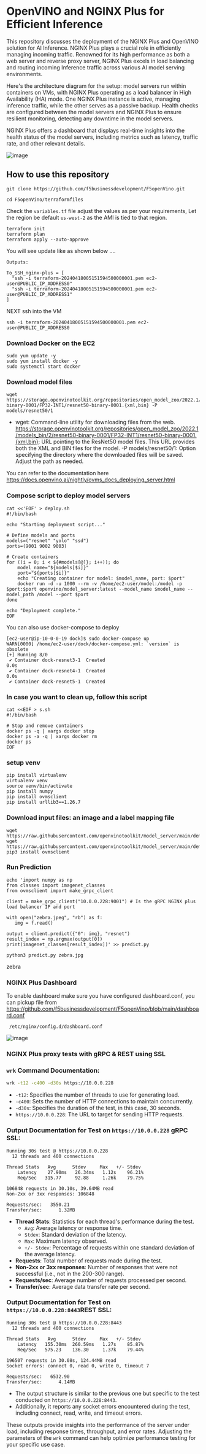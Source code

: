 # OpenVINO and NGINX Plus for Efficient Inference
This repository discusses the deployment of the NGINX Plus and OpenVINO solution for AI Inference. NGINX Plus plays a crucial role in efficiently managing incoming traffic. Renowned for its high performance as both a web server and reverse proxy server, NGINX Plus excels in load balancing and routing incoming Inference traffic across various AI model serving environments.

Here's the architecture diagram for the setup: model servers run within containers on VMs, with NGINX Plus operating as a load balancer in High Availability (HA) mode. One NGINX Plus instance is active, managing inference traffic, while the other serves as a passive backup. Health checks are configured between the model servers and NGINX Plus to ensure resilient monitoring, detecting any downtime in the model servers.

NGINX Plus offers a dashboard that displays real-time insights into the health status of the model servers, including metrics such as latency, traffic rate, and other relevant details.

![image](https://github.com/f5businessdevelopment/F5openVino/assets/13858248/447028cc-8835-42c6-bf4b-2917ae842abd)

## How to use this repository

```git clone https://github.com/f5businessdevelopment/F5openVino.git```

```cd F5openVino/terraformfiles```

Check the ```variables.tf``` file adjust the values as per your requirements, Let the region be default ```us-west-2``` as the AMI is tied to that region.

```
terraform init
terraform plan
terraform apply --auto-approve
```
You will see update like as shown below ....
```
Outputs:

To_SSH_nginx-plus = [
  "ssh -i terraform-20240418005151594500000001.pem ec2-user@PUBLIC_IP_ADDRESS0"
  "ssh -i terraform-20240418005151594500000001.pem ec2-user@PUBLIC_IP_ADDRESS1"
]
```
NEXT ssh into the VM 
```
ssh -i terraform-20240418005151594500000001.pem ec2-user@PUBLIC_IP_ADDRESS0
```
### Download Docker on the EC2

```
sudo yum update -y
sudo yum install docker -y
sudo systemctl start docker
```

### Download model files
```
wget https://storage.openvinotoolkit.org/repositories/open_model_zoo/2022.1/models_bin/2/resnet50-binary-0001/FP32-INT1/resnet50-binary-0001.{xml,bin} -P models/resnet50/1

```
- wget: Command-line utility for downloading files from the web.
https://storage.openvinotoolkit.org/repositories/open_model_zoo/2022.1/models_bin/2/resnet50-binary-0001/FP32-INT1/resnet50-binary-0001.{xml,bin}: URL pointing to the ResNet50 model files.
This URL provides both the XML and BIN files for the model.
-P models/resnet50/1: Option specifying the directory where the downloaded files will be saved. Adjust the path as needed.

You can refer to the documentation here https://docs.openvino.ai/nightly/ovms_docs_deploying_server.html

### Compose script to deploy model servers
```
cat <<'EOF' > deploy.sh
#!/bin/bash

echo "Starting deployment script..."

# Define models and ports
models=("resnet" "yolo" "ssd")
ports=(9001 9002 9003)

# Create containers
for ((i = 0; i < ${#models[@]}; i++)); do
    model_name="${models[$i]}"
    port="${ports[$i]}"
    echo "Creating container for model: $model_name, port: $port"
    docker run -d -u 1000 --rm -v /home/ec2-user/model:/model -p $port:$port openvino/model_server:latest --model_name $model_name --model_path /model --port $port
done

echo "Deployment complete."
EOF

```
You can also use docker-compose to deploy

```
[ec2-user@ip-10-0-0-19 dock]$ sudo docker-compose up
WARN[0000] /home/ec2-user/dock/docker-compose.yml: `version` is obsolete 
[+] Running 8/0
 ✔ Container dock-resnet3-1  Created                                                                                  0.0s 
 ✔ Container dock-resnet4-1  Created                                                                                  0.0s 
 ✔ Container dock-resnet5-1  Created                            
```

### In case you want to clean up, follow this script
```
cat <<EOF > s.sh
#!/bin/bash

# Stop and remove containers
docker ps -q | xargs docker stop
docker ps -a -q | xargs docker rm
docker ps
EOF
```

### setup venv
```
pip install virtualenv
virtualenv venv
source venv/bin/activate
pip install numpy
pip install ovmsclient
pip install urllib3==1.26.7
```

### Download input files: an image and a label mapping file
```
wget https://raw.githubusercontent.com/openvinotoolkit/model_server/main/demos/common/static/images/zebra.jpeg
wget https://raw.githubusercontent.com/openvinotoolkit/model_server/main/demos/common/python/classes.py
pip3 install ovmsclient
```

### Run Prediction
```
echo 'import numpy as np
from classes import imagenet_classes
from ovmsclient import make_grpc_client

client = make_grpc_client("10.0.0.228:9001") # Is the gRPC NGINX plus load balancer IP and port

with open("zebra.jpeg", "rb") as f:
   img = f.read()

output = client.predict({"0": img}, "resnet")
result_index = np.argmax(output[0])
print(imagenet_classes[result_index])' >> predict.py
```

```
python3 predict.py zebra.jpg

```

zebra
### NGINX Plus Dashboard
To enable dashboard make sure you have configured dashboard.conf, you can pickup file from https://github.com/f5businessdevelopment/F5openVino/blob/main/dashboard.conf
```
 /etc/nginx/config.d/dashboard.conf
```
![image](https://github.com/f5businessdevelopment/F5openVino/assets/13858248/91bb339e-5d8f-4aed-9dc5-f0398e788010)


### NGINX Plus proxy tests with gRPC & REST using SSL

### `wrk` Command Documentation:

```bash
wrk -t12 -c400 -d30s https://10.0.0.228
```

- `-t12`: Specifies the number of threads to use for generating load.
- `-c400`: Sets the number of HTTP connections to maintain concurrently.
- `-d30s`: Specifies the duration of the test, in this case, 30 seconds.
- `https://10.0.0.228`: The URL to target for sending HTTP requests.

### Output Documentation for Test on `https://10.0.0.228` gRPC SSL:

```
Running 30s test @ https://10.0.0.228
  12 threads and 400 connections

Thread Stats   Avg      Stdev     Max   +/- Stdev
    Latency    27.90ms   26.34ms   1.12s    96.21%
    Req/Sec   315.77     92.88     1.26k    79.75%

106848 requests in 30.10s, 39.64MB read
Non-2xx or 3xx responses: 106848

Requests/sec:   3550.21
Transfer/sec:      1.32MB
```

- **Thread Stats**: Statistics for each thread's performance during the test.
  - `Avg`: Average latency or response time.
  - `Stdev`: Standard deviation of the latency.
  - `Max`: Maximum latency observed.
  - `+/- Stdev`: Percentage of requests within one standard deviation of the average latency.
- **Requests**: Total number of requests made during the test.
- **Non-2xx or 3xx responses**: Number of responses that were not successful (i.e., not in the 200-300 range).
- **Requests/sec**: Average number of requests processed per second.
- **Transfer/sec**: Average data transfer rate per second.

### Output Documentation for Test on `https://10.0.0.228:8443`REST SSL:

```
Running 30s test @ https://10.0.0.228:8443
  12 threads and 400 connections

Thread Stats   Avg      Stdev     Max   +/- Stdev
    Latency   155.30ms  260.59ms   1.27s    85.87%
    Req/Sec   575.23    136.30     1.37k    79.44%

196507 requests in 30.08s, 124.44MB read
Socket errors: connect 0, read 0, write 0, timeout 7

Requests/sec:   6532.90
Transfer/sec:      4.14MB
```

- The output structure is similar to the previous one but specific to the test conducted on `https://10.0.0.228:8443`.
- Additionally, it reports any socket errors encountered during the test, including connect, read, write, and timeout errors.

These outputs provide insights into the performance of the server under load, including response times, throughput, and error rates. Adjusting the parameters of the `wrk` command can help optimize performance testing for your specific use case.


 
